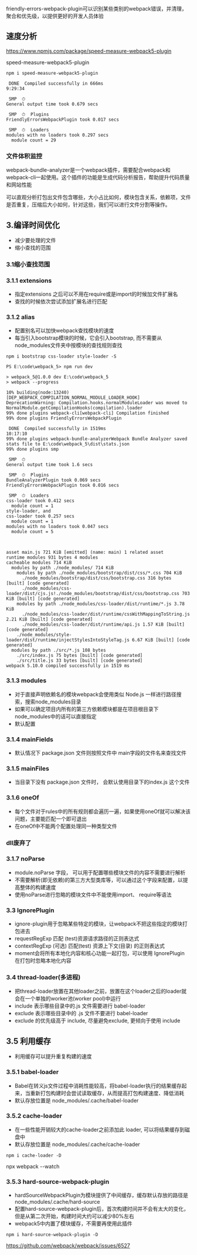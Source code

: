friendly-errors-webpack-plugin可以识别某些类别的webpack错误，并清理，聚合和优先级，以提供更好的开发人员体验

## 速度分析

https://www.npmjs.com/package/speed-measure-webpack5-plugin

speed-measure-webpack5-plugin

```
npm i speed-measure-webpack5-plugin
```
```
 DONE  Compiled successfully in 666ms                                                                                                                                     9:29:34

 SMP  ⏱
General output time took 0.679 secs

 SMP  ⏱  Plugins
FriendlyErrorsWebpackPlugin took 0.017 secs

 SMP  ⏱  Loaders
modules with no loaders took 0.297 secs
  module count = 29
```

### 文件体积监控
webpack-bundle-analyzer是一个webpack插件，需要配合webpack和webpack-cli一起使用。这个插件的功能是生成代码分析报告，帮助提升代码质量和网站性能

可以直观分析打包出文件包含哪些，大小占比如何，模块包含关系，依赖项，文件是否重复，压缩后大小如何，针对这些，我们可以进行文件分割等操作。

## 3.编译时间优化
- 减少要处理的文件
- 缩小查找的范围

### 3.1缩小查找范围

### 3.1.1 extensions

- 指定extensions 之后可以不用在require或是import的时候加文件扩展名
- 查找的时候依次尝试添加扩展名进行匹配

### 3.1.2 alias
- 配置别名可以加快webpack查找模块的速度
- 每当引入bootstrap模块的时候，它会引入bootstrap, 而不需要从node_modules文件夹中按模块的查找规则查找

```
npm i bootstrap css-loader style-loader -S
```

```
PS E:\code\webpack_5> npm run dev

> webpack_5@1.0.0 dev E:\code\webpack_5
> webpack --progress

10% building(node:13240) [DEP_WEBPACK_COMPILATION_NORMAL_MODULE_LOADER_HOOK] DeprecationWarning: Compilation.hooks.normalModuleLoader was moved to NormalModule.getCompilationHooks(compilation).loader
99% done plugins webpack-cli[webpack-cli] Compilation finished
99% done plugins FriendlyErrorsWebpackPlugin

 DONE  Compiled successfully in 1519ms                                                                                                                                   10:17:10
99% done plugins webpack-bundle-analyzerWebpack Bundle Analyzer saved stats file to E:\code\webpack_5\dist\stats.json
99% done plugins smp

 SMP  ⏱
General output time took 1.6 secs

 SMP  ⏱  Plugins
BundleAnalyzerPlugin took 0.069 secs
FriendlyErrorsWebpackPlugin took 0.016 secs

 SMP  ⏱  Loaders
css-loader took 0.412 secs
  module count = 1
style-loader, and
css-loader took 0.257 secs
  module count = 1
modules with no loaders took 0.047 secs
  module count = 5



asset main.js 721 KiB [emitted] (name: main) 1 related asset
runtime modules 931 bytes 4 modules
cacheable modules 714 KiB
  modules by path ./node_modules/ 714 KiB
    modules by path ./node_modules/bootstrap/dist/css/*.css 704 KiB
      ./node_modules/bootstrap/dist/css/bootstrap.css 316 bytes [built] [code generated]
      ./node_modules/css-loader/dist/cjs.js!./node_modules/bootstrap/dist/css/bootstrap.css 703 KiB [built] [code generated]
    modules by path ./node_modules/css-loader/dist/runtime/*.js 3.78 KiB
      ./node_modules/css-loader/dist/runtime/cssWithMappingToString.js 2.21 KiB [built] [code generated]
      ./node_modules/css-loader/dist/runtime/api.js 1.57 KiB [built] [code generated]
    ./node_modules/style-loader/dist/runtime/injectStylesIntoStyleTag.js 6.67 KiB [built] [code generated]
  modules by path ./src/*.js 108 bytes
    ./src/index.js 75 bytes [built] [code generated]
    ./src/title.js 33 bytes [built] [code generated]
webpack 5.10.0 compiled successfully in 1519 ms
```


### 3.1.3 modules
- 对于直接声明依赖名的模块webpack会使用类似 Node.js 一样进行路径搜索，搜索node_modules目录
- 如果可以确定项目内所有的第三方依赖模块都是在项目根目录下node_modules中的话可以直接指定
- 默认配置



### 3.1.4 mainFields
- 默认情况下 package.json 文件则按照文件中 main字段的文件名来查找文件


### 3.1.5 mainFiles
- 当目录下没有 package.json 文件时，  会默认使用目录下的index.js 这个文件

### 3.1.6 oneOf

- 每个文件对于rules中的所有规则都会遍历一遍，如果使用oneOf就可以解决该问题，主要能匹配一个即可退出
- 在oneOf中不能两个配置处理同一种类型文件


### dll废弃了

### 3.1.7 noParse

- module.noParse 字段， 可以用于配置哪些模块文件的内容不需要进行解析
- 不需要解析(即无依赖)的第三方大型类库等，可以通过这个字段来配置，以提高整体的构建速度
- 使用noParse进行忽略的模块文件中不能使用import、 require等语法

### 3.3 IgnorePlugin
- ignore-plugin用于忽略某些特定的模块，让webpack不把这些指定的模块打包进去
- requestRegExp 匹配 (test)资源请求路径的正则表达式
- contextRegExp (可选) 匹配(test) 资源上下文(目录)  的正则表达式
- moment会将所有本地化内容和核心功能一起打包，可以使用 IgnorePlugin 在打包时忽略本地化内容


### 3.4 thread-loader(多进程)
- 把thread-loader放置在其他loader之前，放置在这个loader之后的loader就会在一个单独的worker池(worker pool)中运行
- include 表示哪些目录中的.js 文件需要进行 babel-loader
- exclude 表示哪些目录中的 .js 文件不要进行 babel-loader
- exclude 的优先级高于 include, 尽量避免exclude, 更倾向于使用 include


## 3.5 利用缓存

- 利用缓存可以提升重复构建的速度

### 3.5.1 babel-loader

- Babel在转义js文件过程中消耗性能较高，将babel-loader执行的结果缓存起来，当重新打包构建时会尝试读取缓存，从而提高打包构建速度、降低消耗
- 默认存放位置是 node_modules/.cache/babel-loader

### 3.5.2 cache-loader

- 在一些性能开销较大的cache-loader之前添加此 loader, 可以将结果缓存到磁盘中
- 默认存放位置是 node_modules/.cache/cache-loader
```
npm i cache-loader -D
```

npx webpack --watch

### 3.5.3 hard-source-webpack-plugin

- hardSourceWebpackPlugin为模块提供了中间缓存，缓存默认存放的路径是 node_modules/.cache/hard-source
- 配置hard-source-webpack-plugin后，首次构建时间并不会有太大的变化，但是从第二次开始，构建时间大约可以减少80%左右
- webpack5中内置了模块缓存，不需要再使用此插件
```
npm i hard-source-webpack-plugin -D
```

https://github.com/webpack/webpack/issues/6527